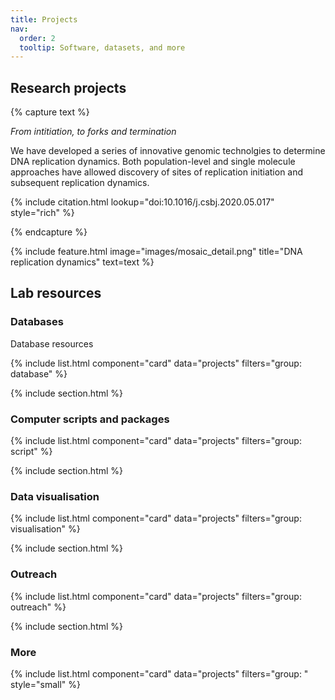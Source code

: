 ```yaml
---
title: Projects
nav:
  order: 2
  tooltip: Software, datasets, and more
---
```


## Research projects

{% capture text %}

*From intitiation, to forks and termination*

We have developed a series of innovative genomic technolgies to determine DNA replication dynamics. Both population-level and single molecule approaches have allowed discovery of sites of replication initiation and subsequent replication dynamics.

{%
  include citation.html
  lookup="doi:10.1016/j.csbj.2020.05.017"
  style="rich"
%}

{% endcapture %}

{%
  include feature.html
  image="images/mosaic_detail.png"
  title="DNA replication dynamics"
  text=text
%}

## Lab resources

### Databases

Database resources

{% include list.html component="card" data="projects" filters="group: database" %}

{% include section.html %}

### Computer scripts and packages

{% include list.html component="card" data="projects" filters="group: script" %}

{% include section.html %}

### Data visualisation

{% include list.html component="card" data="projects" filters="group: visualisation" %}

{% include section.html %}

### Outreach

{% include list.html component="card" data="projects" filters="group: outreach" %}

{% include section.html %}


### More

{% include list.html component="card" data="projects" filters="group: " style="small" %}
